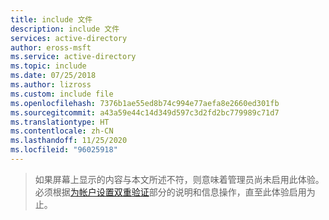 ```yaml
---
title: include 文件
description: include 文件
services: active-directory
author: eross-msft
ms.service: active-directory
ms.topic: include
ms.date: 07/25/2018
ms.author: lizross
ms.custom: include file
ms.openlocfilehash: 7376b1ae55ed8b74c994e77aefa8e2660ed301fb
ms.sourcegitcommit: a43a59e44c14d349d597c3d2fd2bc779989c71d7
ms.translationtype: HT
ms.contentlocale: zh-CN
ms.lasthandoff: 11/25/2020
ms.locfileid: "96025918"
---
```

> 如果屏幕上显示的内容与本文所述不符，则意味着管理员尚未启用此体验。 必须根据[为帐户设置双重验证](../articles/active-directory/user-help/multi-factor-authentication-end-user-first-time.md)部分的说明和信息操作，直至此体验启用为止。